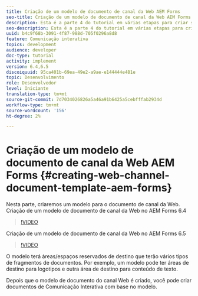 ```yaml
---
title: Criação de um modelo de documento de canal da Web AEM Forms
seo-title: Criação de um modelo de documento de canal da Web AEM Forms
description: Esta é a parte 4 do tutorial em várias etapas para criar seu primeiro documento de comunicações interativas. Nesta parte, criaremos um modelo para o documento de canal da Web.
seo-description: Esta é a parte 4 do tutorial em várias etapas para criar seu primeiro documento de comunicações interativas. Nesta parte, criaremos um modelo para o documento de canal da Web.
uuid: b4c9f68b-3091-4f87-988d-705f0296a8d8
feature: Comunicação interativa
topics: development
audience: developer
doc-type: tutorial
activity: implement
version: 6.4,6.5
discoiquuid: 95ca401b-69ea-49e2-a9ae-e144444e481e
topic: Desenvolvimento
role: Desenvolvedor
level: Iniciante
translation-type: tm+mt
source-git-commit: 7d7034026826a5a46a91b6425a5cebfffab2934d
workflow-type: tm+mt
source-wordcount: '156'
ht-degree: 2%

---
```



# Criação de um modelo de documento de canal da Web AEM Forms {#creating-web-channel-document-template-aem-forms}

Nesta parte, criaremos um modelo para o documento de canal da Web.
Criação de um modelo de documento de canal da Web no AEM Forms 6.4
>[!VIDEO](https://video.tv.adobe.com/v/22342?quality=9&learn=on)

Criação de um modelo de documento de canal da Web no AEM Forms 6.5
>[!VIDEO](https://video.tv.adobe.com/v/27807?quality=9&learn=on)

O modelo terá áreas/espaços reservados de destino que terão vários tipos de fragmentos de documentos. Por exemplo, um modelo pode ter áreas de destino para logotipos e outra área de destino para conteúdo de texto.

Depois que o modelo de documento do canal Web é criado, você pode criar documentos de Comunicação Interativa com base no modelo.
